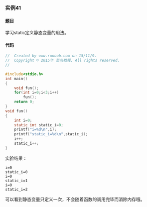 ### 实例41

#### 题目

学习static定义静态变量的用法。

#### 代码

```c
//  Created by www.runoob.com on 15/11/9.
//  Copyright © 2015年 菜鸟教程. All rights reserved.
//

#include<stdio.h>
int main()
{
    void fun();
    for(int i=0;i<3;i++)
        fun();
    return 0;
}
void fun()
{
    int i=0;
    static int static_i=0;
    printf("i=%d\n",i);
    printf("static_i=%d\n",static_i);
    i++;
    static_i++;
}
```

实验结果：

```
i=0
static_i=0
i=0
static_i=1
i=0
static_i=2
```

可以看到静态变量只定义一次，不会随着函数的调用完毕而消除内存哦。

